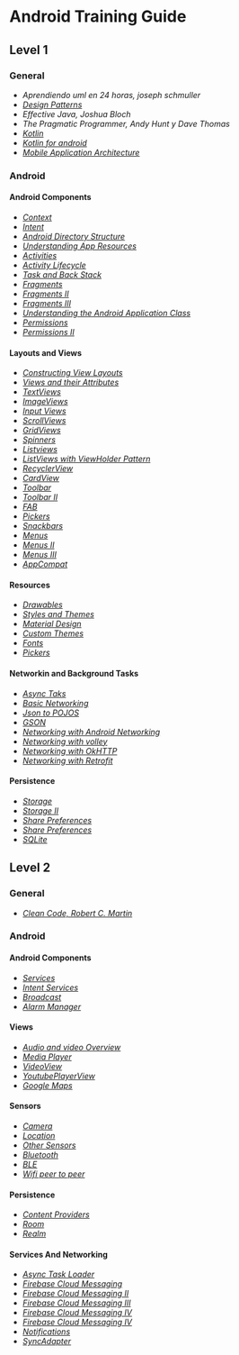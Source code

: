 # Android Training Guide

## Level 1

### General

* *Aprendiendo uml en 24 horas, joseph schmuller*
* *[Design Patterns](http://migranitodejava.blogspot.com.co/search/label/Introduccion%20a%20Patrones)*
* *Effective Java, Joshua Bloch* 
* *The Pragmatic Programmer, Andy Hunt y Dave Thomas* 
* *[Kotlin](https://kotlinlang.org/docs/reference/android-overview.html)*
* *[Kotlin for android](https://github.com/codepath/android_guides/wiki/Using-Kotlin-for-Android-development)*
* *[Mobile Application Architecture](https://docs.google.com/presentation/d/1KQHSp7aJkR_P3zH02ipYajP40mbCsuWTDLoeNUfALeo/edit#slide=id.gf44ff138_00)*

### Android

#### Android Components

* *[Context](https://github.com/codepath/android_guides/wiki/Using-Context)*
* *[Intent](https://developer.android.com/reference/android/content/Intent)*
* *[Android Directory Structure](https://github.com/codepath/android_guides/wiki/Android-Directory-Structure)* 
* *[Understanding App Resources](https://github.com/codepath/android_guides/wiki/Understanding-App-Resources)* 
* *[Activities](https://developer.android.com/guide/components/activities/intro-activities)*
* *[Activity Lifecycle](https://github.com/codepath/android_guides/wiki/Activity-Lifecycle)*
* *[Task and Back Stack](https://developer.android.com/guide/components/activities/tasks-and-back-stack)*
* *[Fragments](https://developer.android.com/guide/components/fragments?hl=en-419)*
* *[Fragments II](https://developer.android.com/training/basics/fragments/fragment-ui)*
* *[Fragments III](https://developer.android.com/training/basics/fragments/communicating)*
* *[Understanding the Android Application Class](https://github.com/codepath/android_guides/wiki/Understanding-the-Android-Application-Class)* 
* *[Permissions](https://github.com/codepath/android_guides/wiki/Understanding-App-Permissions)* 
* *[Permissions II](https://github.com/codepath/android_guides/wiki/Managing-Runtime-Permissions-with-PermissionsDispatcher)* 

#### Layouts and Views

* *[Constructing View Layouts](https://github.com/codepath/android_guides/wiki/Constructing-View-Layouts)* 
* *[Views and their Attributes](https://github.com/codepath/android_guides/wiki/Defining-Views-and-their-Attributes)* 
* *[TextViews](https://github.com/codepath/android_guides/wiki/Working-with-the-TextView)* 
* *[ImageViews](https://github.com/codepath/android_guides/wiki/Working-with-the-ImageView)* 
* *[Input Views](https://github.com/codepath/android_guides/wiki/Working-with-Input-Views)* 
* *[ScrollViews](https://github.com/codepath/android_guides/wiki/Working-with-the-ScrollView)* 
* *[GridViews](https://developer.android.com/guide/topics/ui/layout/gridview)* 
* *[Spinners](http://www.sgoliver.net/blog/interfaz-de-usuario-en-android-controles-de-seleccion-i/)* 
* *[Listviews](http://www.sgoliver.net/blog/interfaz-de-usuario-en-android-controles-de-seleccion-ii/)* 
* *[ListViews with ViewHolder Pattern](http://www.sgoliver.net/blog/interfaz-de-usuario-en-android-controles-de-seleccion-iii/)*
* *[RecyclerView](http://www.sgoliver.net/blog/controles-de-seleccion-v-recyclerview/)* 
* *[CardView](http://www.sgoliver.net/blog/interfaz-de-usuario-en-android-cardview/)* 
* *[Toolbar](http://www.sgoliver.net/blog/actionbar-appbar-toolbar-en-android-i/)*
* *[Toolbar II](http://www.sgoliver.net/blog/actionbar-appbar-toolbar-en-android-iii/)*
* *[FAB](https://developer.android.com/guide/topics/ui/floating-action-button)*
* *[Pickers](https://developer.android.com/guide/topics/ui/controls/pickers)*
* *[Snackbars](https://developer.android.com/training/snackbar/showing)*
* *[Menus](http://www.sgoliver.net/blog/menus-en-android-i-conceptos-basicos/)*
* *[Menus II](http://www.sgoliver.net/blog/curso-de-programacion-android/indice-de-contenidos/)*
* *[Menus III](http://www.sgoliver.net/blog/menus-en-android-iii-opciones-avanzadas/)*
* *[AppCompat](https://developer.android.com/topic/libraries/support-library/features?hl=es-419)*

#### Resources

* *[Drawables](https://github.com/codepath/android_guides/wiki/Drawables)*
* *[Styles and Themes](https://github.com/codepath/android_guides/wiki/Styles-and-Themes)*
* *[Material Design](https://github.com/codepath/android_guides/wiki/Material-Design-Primer)*
* *[Custom Themes](https://github.com/codepath/android_guides/wiki/Developing-Custom-Themes)*
* *[Fonts](https://developer.android.com/guide/topics/ui/look-and-feel/fonts-in-xml)*
* *[Pickers](https://developer.android.com/guide/topics/ui/controls/pickers)*

#### Networkin and Background Tasks

* *[Async Taks](https://github.com/codepath/android_guides/wiki/Creating-and-Executing-Async-Tasks)*
* *[Basic Networking](https://github.com/codepath/android_guides/wiki/Sending-and-Managing-Network-Requests)*
* *[Json to POJOS](https://github.com/codepath/android_guides/wiki/Converting-JSON-to-Models)*
* *[GSON](https://github.com/codepath/android_guides/wiki/Leveraging-the-Gson-Library)*
* *[Networking with Android Networking](https://github.com/codepath/android_guides/wiki/Networking-with-the-Fast-Android-Networking-Library)*
* *[Networking with volley](https://github.com/codepath/android_guides/wiki/Networking-with-the-Volley-Library)*
* *[Networking with OkHTTP](https://github.com/codepath/android_guides/wiki/Using-OkHttp)*
* *[Networking with Retrofit](https://github.com/codepath/android_guides/wiki/Consuming-APIs-with-Retrofit)*

#### Persistence
* *[Storage](https://developer.android.com/guide/topics/data/data-storage)*
* *[Storage II](https://developer.android.com/training/data-storage/files)*
* *[Share Preferences](https://github.com/codepath/android_guides/wiki/Storing-and-Accessing-SharedPreferences)*
* *[Share Preferences](https://github.com/codepath/android_guides/wiki/Storing-and-Accessing-SharedPreferences)*
* *[SQLite](https://github.com/codepath/android_guides/wiki/Local-Databases-with-SQLiteOpenHelper)*

## Level 2

### General

* *[Clean Code, Robert C. Martin](https://www.investigatii.md/uploads/resurse/Clean_Code.pdf)*

### Android

#### Android Components

* *[Services](https://developer.android.com/guide/components/services)*
* *[Intent Services](https://developer.android.com/training/run-background-service/create-service)* 
* *[Broadcast](https://developer.android.com/guide/components/broadcasts)* 
* *[Alarm Manager](https://developer.android.com/training/scheduling/alarmshttps://github.com/codepath/android_guides/wiki/ViewPager-with-FragmentPagerAdapter)*

#### Views

* *[Audio and video Overview](https://developer.android.com/guide/topics/media/)*
* *[Media Player](https://developer.android.com/guide/topics/media/mediaplayer)*
* *[VideoView](https://github.com/codepath/android_guides/wiki/Video-Playback-and-Recording)*
* *[YoutubePlayerView](https://github.com/codepath/android_guides/wiki/Streaming-Youtube-Videos-with-YouTubePlayerView)*
* *[Google Maps](https://github.com/codepath/android_guides/wiki/Google-Maps-API-v2-Usage)*

#### Sensors

* *[Camera](https://github.com/codepath/android_guides/wiki/Accessing-the-Camera-and-Stored-Media)*
* *[Location](https://github.com/codepath/android_guides/wiki/Retrieving-Location-with-LocationServices-API)*
* *[Other Sensors](https://github.com/codepath/android_guides/wiki/Listening-to-Sensors-using-SensorManager)*
* *[Bluetooth](https://developer.android.com/guide/topics/connectivity/bluetooth?hl=en)*
* *[BLE](https://developer.android.com/guide/topics/connectivity/bluetooth-le)*
* *[Wifi peer to peer](https://developer.android.com/guide/topics/connectivity/wifip2p)*

#### Persistence

* *[Content Providers](https://github.com/codepath/android_guides/wiki/Creating-Content-Providers)*
* *[Room](https://github.com/codepath/android_guides/wiki/Room-Guide)*
* *[Realm](https://realm.io/docs/java/latest/)*

#### Services And Networking

* *[Async Task Loader](https://developer.android.com/reference/android/content/AsyncTaskLoader)*
* *[Firebase Cloud Messaging](https://firebase.google.com/docs/cloud-messaging/android/client)*
* *[Firebase Cloud Messaging II](https://firebase.google.com/docs/cloud-messaging/android/first-message)*
* *[Firebase Cloud Messaging III](https://firebase.google.com/docs/cloud-messaging/android/send-multiple)*
* *[Firebase Cloud Messaging IV](https://firebase.google.com/docs/cloud-messaging/android/receive)*
* *[Firebase Cloud Messaging IV](https://firebase.google.com/docs/cloud-messaging/android/receive)*
* *[Notifications](https://github.com/codepath/android_guides/wiki/Notifications)* 
* *[SyncAdapter](https://github.com/codepath/android_guides/wiki/Server-Synchronization-(SyncAdapter))*








